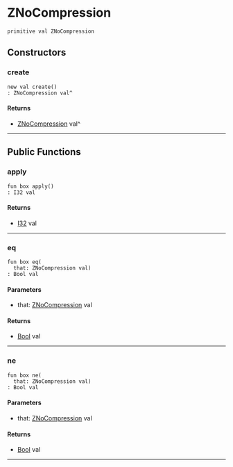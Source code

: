 # ZNoCompression

```pony
primitive val ZNoCompression
```

## Constructors

### create

```pony
new val create()
: ZNoCompression val^
```

#### Returns

* [ZNoCompression](.-compression-ZNoCompression) val^

---

## Public Functions

### apply

```pony
fun box apply()
: I32 val
```

#### Returns

* [I32](builtin-I32) val

---

### eq

```pony
fun box eq(
  that: ZNoCompression val)
: Bool val
```
#### Parameters

*   that: [ZNoCompression](.-compression-ZNoCompression) val

#### Returns

* [Bool](builtin-Bool) val

---

### ne

```pony
fun box ne(
  that: ZNoCompression val)
: Bool val
```
#### Parameters

*   that: [ZNoCompression](.-compression-ZNoCompression) val

#### Returns

* [Bool](builtin-Bool) val

---

